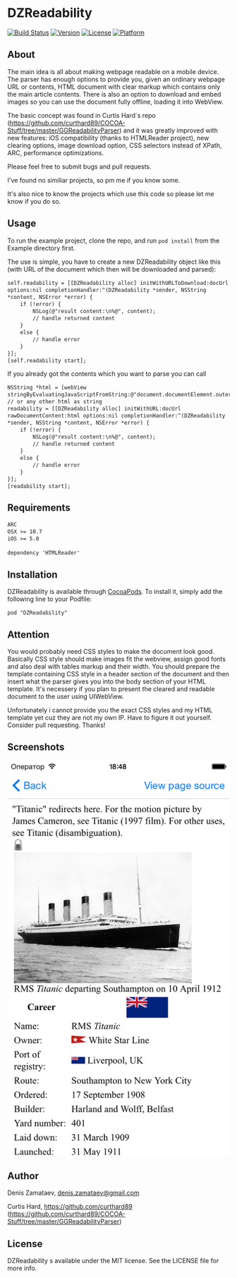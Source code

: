 # DZReadability

[![Build Status](https://travis-ci.org/DZamataev/DZReadability.svg?branch=master)](https://travis-ci.org/DZamataev/DZReadability)
[![Version](https://img.shields.io/cocoapods/v/DZReadability.svg?style=flat)](http://cocoadocs.org/docsets/DZReadability)
[![License](https://img.shields.io/cocoapods/l/DZReadability.svg?style=flat)](http://cocoadocs.org/docsets/DZReadability)
[![Platform](https://img.shields.io/cocoapods/p/DZReadability.svg?style=flat)](http://cocoadocs.org/docsets/DZReadability)

## About 

The main idea is all about making webpage readable on a mobile device. The parser has enough options to provide you, given an ordinary webpage URL or contents, HTML document with clear markup which contains only the main article contents. There is also an option to download and embed images so you can use the document fully offline, loading it into WebView.

The basic concept was found in Curtis Hard`s repo (https://github.com/curthard89/COCOA-Stuff/tree/master/GGReadabilityParser) and it was greatly improved with new features: iOS compatibility (thanks to HTMLReader project), new clearing options, image download option, CSS selectors instead of XPath, ARC, performance optimizations.

Please feel free to submit bugs and pull requests.

I've found no similiar projects, so pm me if you know some.

It's also nice to know the projects which use this code so please let me know if you do so.

## Usage

To run the example project, clone the repo, and run `pod install` from the Example directory first.

The use is simple, you have to create a new DZReadability object like this (with URL of the document which then will be downloaded and parsed):
```
self.readability = [[DZReadability alloc] initWithURLToDownload:docUrl options:nil completionHandler:^(DZReadability *sender, NSString *content, NSError *error) {
	if (!error) {
		NSLog(@"result content:\n%@", content);
    	// handle returned content
	}
	else {
		// handle error
	}
}];
[self.readability start];
```

If you already got the contents which you want to parse you can call
```
NSString *html = [webView stringByEvaluatingJavaScriptFromString:@"document.documentElement.outerHTML"]; // or any other html as string
readability = [[DZReadability alloc] initWithURL:docUrl rawDocumentContent:html options:nil completionHandler:^(DZReadability *sender, NSString *content, NSError *error) {
	if (!error) {
		NSLog(@"result content:\n%@", content);
    	// handle returned content
	}
	else {
		// handle error
	}
}];
[readability start];
```

## Requirements

```
ARC
OSX >= 10.7
iOS >= 5.0

dependency 'HTMLReader'
```


## Installation

DZReadability is available through [CocoaPods](http://cocoapods.org). To install
it, simply add the following line to your Podfile:
```
pod "DZReadability"
```

## Attention 

You would probably need CSS styles to make the document look good. Basically CSS style should make images fit the webview, assign good fonts and also deal with tables markup and their width. You should prepare the template containing CSS style in a header section of the document and then insert what the parser gives you into the body section of your HTML template. It's necessery if you plan to present the cleared and readable document to the user using UIWebView.

Unfortunately i cannot provide you the exact CSS styles and my HTML template yet cuz they are not my own IP. Have to figure it out yourself. Consider pull requesting. Thanks!


## Screenshots
[![screenshot01-iOS](https://raw.githubusercontent.com/DZamataev/DZReadability/master/screenshots/screenshot_DZReadability_01.png)](https://raw.githubusercontent.com/DZamataev/DZReadability/master/screenshots/screenshot_DZReadability_01.png)

## Author

Denis Zamataev, denis.zamataev@gmail.com

Curtis Hard, https://github.com/curthard89 (https://github.com/curthard89/COCOA-Stuff/tree/master/GGReadabilityParser)

## License

DZReadability s available under the MIT license. See the LICENSE file for more info.

